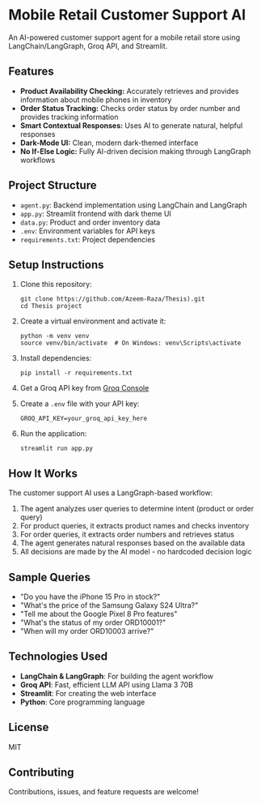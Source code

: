 # Mobile Retail Customer Support AI

An AI-powered customer support agent for a mobile retail store using LangChain/LangGraph, Groq API, and Streamlit.

## Features

- **Product Availability Checking:** Accurately retrieves and provides information about mobile phones in inventory
- **Order Status Tracking:** Checks order status by order number and provides tracking information
- **Smart Contextual Responses:** Uses AI to generate natural, helpful responses
- **Dark-Mode UI:** Clean, modern dark-themed interface
- **No If-Else Logic:** Fully AI-driven decision making through LangGraph workflows

## Project Structure

- `agent.py`: Backend implementation using LangChain and LangGraph
- `app.py`: Streamlit frontend with dark theme UI
- `data.py`: Product and order inventory data
- `.env`: Environment variables for API keys
- `requirements.txt`: Project dependencies

## Setup Instructions

1. Clone this repository:
   ```
   git clone https://github.com/Azeem-Raza/Thesis).git
   cd Thesis project
   ```

2. Create a virtual environment and activate it:
   ```
   python -m venv venv
   source venv/bin/activate  # On Windows: venv\Scripts\activate
   ```

3. Install dependencies:
   ```
   pip install -r requirements.txt
   ```

4. Get a Groq API key from [Groq Console](https://console.groq.com/)

5. Create a `.env` file with your API key:
   ```
   GROQ_API_KEY=your_groq_api_key_here
   ```

6. Run the application:
   ```
   streamlit run app.py
   ```

## How It Works

The customer support AI uses a LangGraph-based workflow:

1. The agent analyzes user queries to determine intent (product or order query)
2. For product queries, it extracts product names and checks inventory
3. For order queries, it extracts order numbers and retrieves status
4. The agent generates natural responses based on the available data
5. All decisions are made by the AI model - no hardcoded decision logic

## Sample Queries

- "Do you have the iPhone 15 Pro in stock?"
- "What's the price of the Samsung Galaxy S24 Ultra?"
- "Tell me about the Google Pixel 8 Pro features"
- "What's the status of my order ORD10001?"
- "When will my order ORD10003 arrive?"

## Technologies Used

- **LangChain & LangGraph**: For building the agent workflow
- **Groq API**: Fast, efficient LLM API using Llama 3 70B
- **Streamlit**: For creating the web interface
- **Python**: Core programming language

## License

MIT

## Contributing

Contributions, issues, and feature requests are welcome! 
